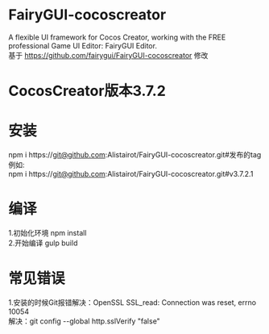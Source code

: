 # FairyGUI-cocoscreator
 A flexible UI framework for Cocos Creator, working with the FREE professional Game UI Editor: FairyGUI Editor.  
 基于 https://github.com/fairygui/FairyGUI-cocoscreator 修改

# CocosCreator版本3.7.2
# 安装
 npm i https://git@github.com:Alistairot/FairyGUI-cocoscreator.git#发布的tag  
 例如:  
 npm i https://git@github.com:Alistairot/FairyGUI-cocoscreator.git#v3.7.2.1  
# 编译
1.初始化环境 npm install  
2.开始编译 gulp build

# 常见错误
 1.安装的时候Git报错解决：OpenSSL SSL_read: Connection was reset, errno 10054  
    解决：git config --global http.sslVerify "false"